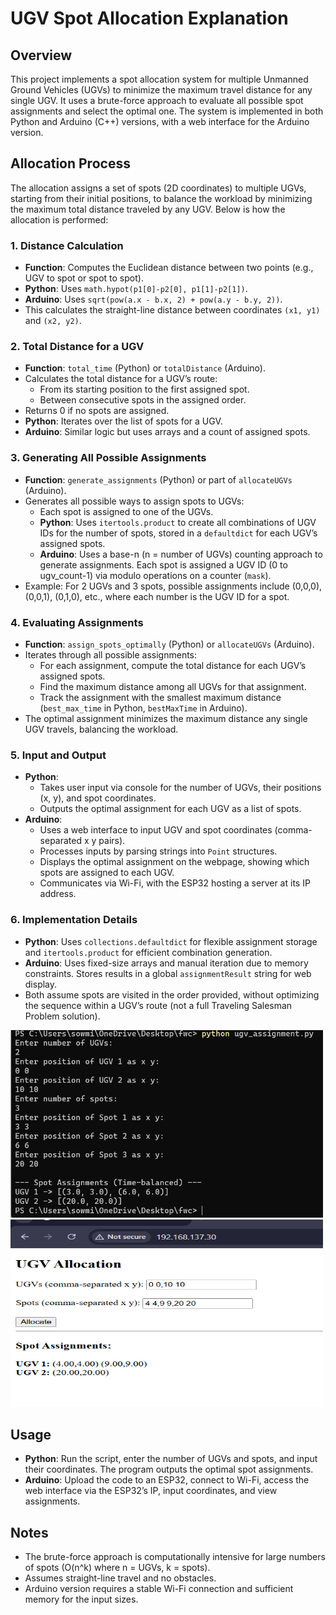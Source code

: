 # UGV Spot Allocation Explanation

## Overview
This project implements a spot allocation system for multiple Unmanned Ground Vehicles (UGVs) to minimize the maximum travel distance for any single UGV. It uses a brute-force approach to evaluate all possible spot assignments and select the optimal one. The system is implemented in both Python and Arduino (C++) versions, with a web interface for the Arduino version.

## Allocation Process
The allocation assigns a set of spots (2D coordinates) to multiple UGVs, starting from their initial positions, to balance the workload by minimizing the maximum total distance traveled by any UGV. Below is how the allocation is performed:

### 1. Distance Calculation
- **Function**: Computes the Euclidean distance between two points (e.g., UGV to spot or spot to spot).
- **Python**: Uses `math.hypot(p1[0]-p2[0], p1[1]-p2[1])`.
- **Arduino**: Uses `sqrt(pow(a.x - b.x, 2) + pow(a.y - b.y, 2))`.
- This calculates the straight-line distance between coordinates `(x1, y1)` and `(x2, y2)`.

### 2. Total Distance for a UGV
- **Function**: `total_time` (Python) or `totalDistance` (Arduino).
- Calculates the total distance for a UGV’s route:
  - From its starting position to the first assigned spot.
  - Between consecutive spots in the assigned order.
- Returns 0 if no spots are assigned.
- **Python**: Iterates over the list of spots for a UGV.
- **Arduino**: Similar logic but uses arrays and a count of assigned spots.

### 3. Generating All Possible Assignments
- **Function**: `generate_assignments` (Python) or part of `allocateUGVs` (Arduino).
- Generates all possible ways to assign spots to UGVs:
  - Each spot is assigned to one of the UGVs.
  - **Python**: Uses `itertools.product` to create all combinations of UGV IDs for the number of spots, stored in a `defaultdict` for each UGV’s assigned spots.
  - **Arduino**: Uses a base-n (n = number of UGVs) counting approach to generate assignments. Each spot is assigned a UGV ID (0 to ugv_count-1) via modulo operations on a counter (`mask`).
- Example: For 2 UGVs and 3 spots, possible assignments include (0,0,0), (0,0,1), (0,1,0), etc., where each number is the UGV ID for a spot.

### 4. Evaluating Assignments
- **Function**: `assign_spots_optimally` (Python) or `allocateUGVs` (Arduino).
- Iterates through all possible assignments:
  - For each assignment, compute the total distance for each UGV’s assigned spots.
  - Find the maximum distance among all UGVs for that assignment.
  - Track the assignment with the smallest maximum distance (`best_max_time` in Python, `bestMaxTime` in Arduino).
- The optimal assignment minimizes the maximum distance any single UGV travels, balancing the workload.

### 5. Input and Output
- **Python**:
  - Takes user input via console for the number of UGVs, their positions (x, y), and spot coordinates.
  - Outputs the optimal assignment for each UGV as a list of spots.
- **Arduino**:
  - Uses a web interface to input UGV and spot coordinates (comma-separated x y pairs).
  - Processes inputs by parsing strings into `Point` structures.
  - Displays the optimal assignment on the webpage, showing which spots are assigned to each UGV.
  - Communicates via Wi-Fi, with the ESP32 hosting a server at its IP address.

### 6. Implementation Details
- **Python**: Uses `collections.defaultdict` for flexible assignment storage and `itertools.product` for efficient combination generation.
- **Arduino**: Uses fixed-size arrays and manual iteration due to memory constraints. Stores results in a global `assignmentResult` string for web display.
- Both assume spots are visited in the order provided, without optimizing the sequence within a UGV’s route (not a full Traveling Salesman Problem solution).
<img src="ugvallocate_python.png" alt="Alt text" width="500" height="300">
<img src="allocation_webpage.png" alt="Alt text" width="500" height="300">

## Usage
- **Python**: Run the script, enter the number of UGVs and spots, and input their coordinates. The program outputs the optimal spot assignments.
- **Arduino**: Upload the code to an ESP32, connect to Wi-Fi, access the web interface via the ESP32’s IP, input coordinates, and view assignments.

## Notes
- The brute-force approach is computationally intensive for large numbers of spots (O(n^k) where n = UGVs, k = spots).
- Assumes straight-line travel and no obstacles.
- Arduino version requires a stable Wi-Fi connection and sufficient memory for the input sizes.
